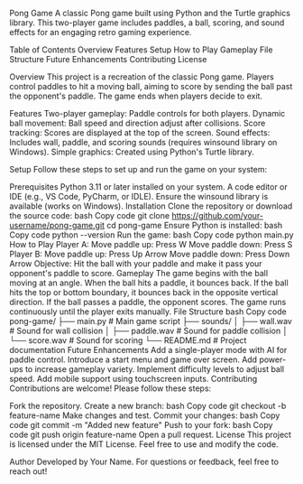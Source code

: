 Pong Game
A classic Pong game built using Python and the Turtle graphics library. This two-player game includes paddles, a ball, scoring, and sound effects for an engaging retro gaming experience.

Table of Contents
Overview
Features
Setup
How to Play
Gameplay
File Structure
Future Enhancements
Contributing
License

Overview
This project is a recreation of the classic Pong game. Players control paddles to hit a moving ball, aiming to score by sending the ball past the opponent's paddle. The game ends when players decide to exit.

Features
Two-player gameplay: Paddle controls for both players.
Dynamic ball movement: Ball speed and direction adjust after collisions.
Score tracking: Scores are displayed at the top of the screen.
Sound effects: Includes wall, paddle, and scoring sounds (requires winsound library on Windows).
Simple graphics: Created using Python's Turtle library.

Setup
Follow these steps to set up and run the game on your system:

Prerequisites
Python 3.11 or later installed on your system.
A code editor or IDE (e.g., VS Code, PyCharm, or IDLE).
Ensure the winsound library is available (works on Windows).
Installation
Clone the repository or download the source code:
bash
Copy code
git clone https://github.com/your-username/pong-game.git
cd pong-game
Ensure Python is installed:
bash
Copy code
python --version
Run the game:
bash
Copy code
python main.py
How to Play
Player A:
Move paddle up: Press W
Move paddle down: Press S
Player B:
Move paddle up: Press Up Arrow
Move paddle down: Press Down Arrow
Objective: Hit the ball with your paddle and make it pass your opponent's paddle to score.
Gameplay
The game begins with the ball moving at an angle.
When the ball hits a paddle, it bounces back.
If the ball hits the top or bottom boundary, it bounces back in the opposite vertical direction.
If the ball passes a paddle, the opponent scores.
The game runs continuously until the player exits manually.
File Structure
bash
Copy code
pong-game/
├── main.py           # Main game script
├── sounds/
│   ├── wall.wav      # Sound for wall collision
│   ├── paddle.wav    # Sound for paddle collision
│   └── score.wav     # Sound for scoring
└── README.md         # Project documentation
Future Enhancements
Add a single-player mode with AI for paddle control.
Introduce a start menu and game over screen.
Add power-ups to increase gameplay variety.
Implement difficulty levels to adjust ball speed.
Add mobile support using touchscreen inputs.
Contributing
Contributions are welcome! Please follow these steps:

Fork the repository.
Create a new branch:
bash
Copy code
git checkout -b feature-name
Make changes and test.
Commit your changes:
bash
Copy code
git commit -m "Added new feature"
Push to your fork:
bash
Copy code
git push origin feature-name
Open a pull request.
License
This project is licensed under the MIT License. Feel free to use and modify the code.

Author
Developed by Your Name.
For questions or feedback, feel free to reach out!
